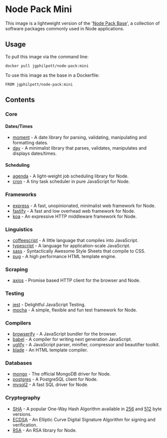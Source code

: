 # Node Pack Mini

This image is a lightweight version of the '[Node Pack Base](https://github.com/jgphilpott/docker-images/tree/master/node-series/node-pack-base)', a collection of software packages commonly used in Node applications.

## Usage

To pull this image via the command line:

`docker pull jgphilpott/node-pack:mini`

To use this image as the base in a Dockerfile:

`FROM jgphilpott/node-pack:mini`

## Contents

### Core

#### Dates/Times

 - [moment](https://www.npmjs.com/package/moment) - A date library for parsing, validating, manipulating and formatting dates.
 - [day](https://www.npmjs.com/package/dayjs) - A minimalist library that parses, validates, manipulates and displays dates/times.

#### Scheduling

 - [agenda](https://www.npmjs.com/package/agenda) - A light-weight job scheduling library for Node.
 - [cron](https://www.npmjs.com/package/node-cron) - A tiny task scheduler in pure JavaScript for Node.

### Frameworks

 - [express](https://www.npmjs.com/package/express) - A fast, unopinionated, minimalist web framework for Node.
 - [fastify](https://www.npmjs.com/package/fastify) - A fast and low overhead web framework for Node.
 - [koa](https://www.npmjs.com/package/koa) - An expressive HTTP middleware framework for Node.

### Linguistics

 - [coffeescript](https://www.npmjs.com/package/coffeescript) - A little language that compiles into JavaScript.
 - [typescript](https://www.npmjs.com/package/typescript) - A language for application-scale JavaScript.
 - [sass](https://www.npmjs.com/package/sass) - Syntactically Awesome Style Sheets that compile to CSS.
 - [pug](https://www.npmjs.com/package/pug) - A high performance HTML template engine.

### Scraping

 - [axios](https://www.npmjs.com/package/axios) - Promise based HTTP client for the browser and Node.

### Testing

 - [jest](https://www.npmjs.com/package/jest) - Delightful JavaScript Testing.
 - [mocha](https://www.npmjs.com/package/mocha) - A simple, flexible and fun test framework for Node.

### Compilers

 - [browserify](https://www.npmjs.com/package/browserify) - A JavaScript bundler for the browser.
 - [babel](https://www.npmjs.com/package/@babel/core) - A compiler for writing next generation JavaScript.
 - [uglify](https://www.npmjs.com/package/uglify-js) - A JavaScript parser, minifier, compressor and beautifier toolkit.
 - [blade](https://www.npmjs.com/package/blade) - An HTML template compiler.

### Databases

 - [mongo](https://www.npmjs.com/package/mongodb) - The official MongoDB driver for Node.
 - [postgres](https://www.npmjs.com/package/node-postgres) - A PostgreSQL client for Node.
 - [mysql2](https://www.npmjs.com/package/mysql2) - A fast SQL driver for Node.

### Cryptography

 - [SHA](https://github.com/cryptocoinjs) - A popular One-Way Hash Algorithm available in [256](https://www.npmjs.com/package/sha256) and [512](https://www.npmjs.com/package/sha512) byte versions.
 - [ECDSA](https://www.npmjs.com/package/ecdsa) - An Elliptic Curve Digital Signature Algorithm for signing and verification.
 - [RSA](https://www.npmjs.com/package/node-rsa) - An RSA library for Node.
